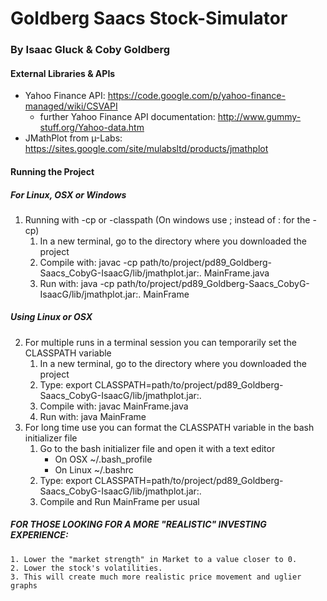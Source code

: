 Goldberg Saacs Stock-Simulator
===============================
### By Isaac Gluck & Coby Goldberg 

####  External Libraries & APIs 
- Yahoo Finance API: https://code.google.com/p/yahoo-finance-managed/wiki/CSVAPI
	- further Yahoo Finance API documentation: http://www.gummy-stuff.org/Yahoo-data.htm
- JMathPlot from µ-Labs: https://sites.google.com/site/mulabsltd/products/jmathplot

#### Running the Project 
##### For Linux, OSX or Windows
1. Running with -cp or -classpath (On windows use ; instead of : for the -cp)
	1. In a new terminal, go to the directory where you downloaded the project
	2. Compile with: 
		javac -cp path/to/project/pd89_Goldberg-Saacs_CobyG-IsaacG/lib/jmathplot.jar:. MainFrame.java
	3. Run with: 
		java -cp path/to/project/pd89_Goldberg-Saacs_CobyG-IsaacG/lib/jmathplot.jar:. MainFrame

##### Using Linux or OSX

2. For multiple runs in a terminal session you can temporarily set the CLASSPATH variable
	1. In a new terminal, go to the directory where you downloaded the project
	2. Type: 
		export CLASSPATH=path/to/project/pd89_Goldberg-Saacs_CobyG-IsaacG/lib/jmathplot.jar:.
	3. Compile with: 
		javac MainFrame.java
	4. Run with: 
		java MainFrame
3. For long time use you can format the CLASSPATH variable in the bash initializer file
	1. Go to the bash initializer file and open it with a text editor
		- On OSX ~/.bash_profile
		- On Linux ~/.bashrc
	2. Type: 
		export CLASSPATH=path/to/project/pd89_Goldberg-Saacs_CobyG-IsaacG/lib/jmathplot.jar:.
	3. Compile and Run MainFrame per usual

##### FOR THOSE LOOKING FOR A MORE "REALISTIC" INVESTING EXPERIENCE:
	1. Lower the "market strength" in Market to a value closer to 0.
	2. Lower the stock's volatilities.
	3. This will create much more realistic price movement and uglier graphs
